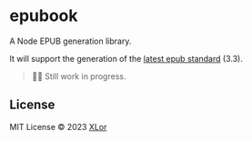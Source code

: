 # epubook

A Node EPUB generation library.

It will support the generation of the [latest epub standard](https://www.w3.org/TR/epub-33/) (3.3).

> 👷‍♂️ Still work in progress.

## License

MIT License © 2023 [XLor](https://github.com/yjl9903)
